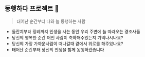 ## 동행하다 프로젝트 👋

> 태어난 순간부터 나와 늘 동행하는 사람

- 돌잔치부터 장례까지 인생을 사는 동안 우리 주변에 늘 따라오는 경조사들
- 당신의 행복한 순간 어떤 사람이 축하해주었는지 기억나시나요?
- 당신의 가장 가까운사람이 떠나갈때 곁에서 위로를 해주었나요?
- 태어난 순간부터 당신의 인생을  함께 동행하겠습니다 
